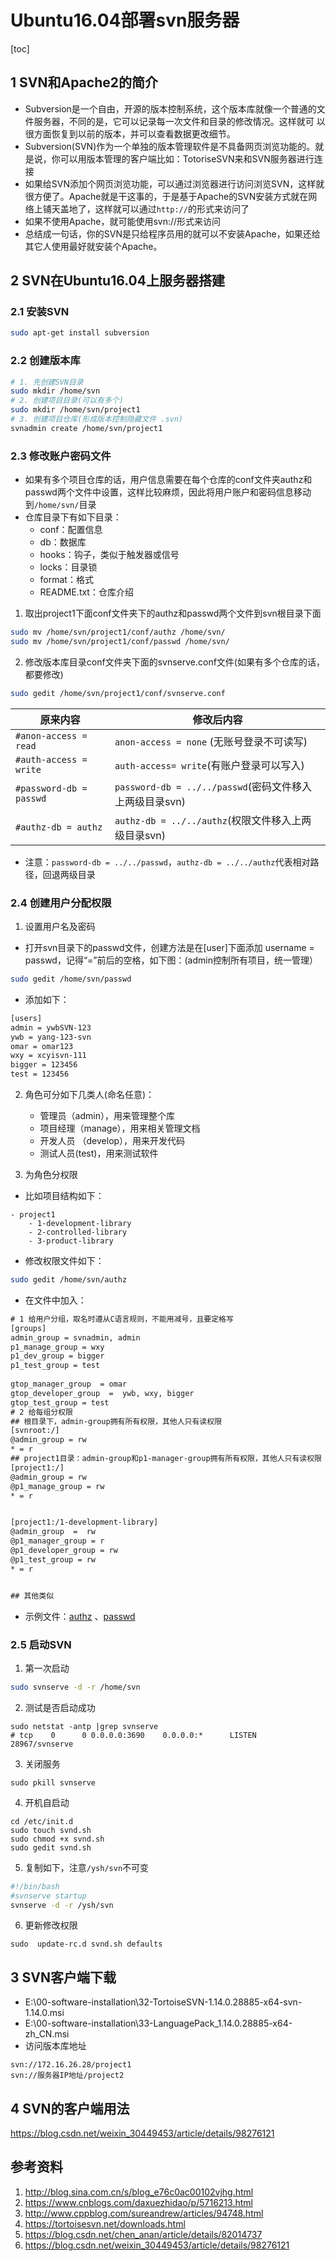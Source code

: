 # Ubuntu16.04部署svn服务器         

[toc]

## 1 SVN和Apache2的简介   
- Subversion是一个自由，开源的版本控制系统，这个版本库就像一个普通的文件服务器，不同的是，它可以记录每一次文件和目录的修改情况。这样就可 以很方面恢复到以前的版本，并可以查看数据更改细节。    
- Subversion(SVN)作为一个单独的版本管理软件是不具备网页浏览功能的。就是说，你可以用版本管理的客户端比如：TotoriseSVN来和SVN服务器进行连接      
- 如果给SVN添加个网页浏览功能，可以通过浏览器进行访问浏览SVN，这样就很方便了。Apache就是干这事的，于是基于Apache的SVN安装方式就在网络上铺天盖地了，这样就可以通过`http://`的形式来访问了      
- 如果不使用Apache，就可能使用svn://形式来访问  
- 总结成一句话，你的SVN是只给程序员用的就可以不安装Apache，如果还给其它人使用最好就安装个Apache。      
## 2 SVN在Ubuntu16.04上服务器搭建    
### 2.1 安装SVN  

```bash
sudo apt-get install subversion  
```

### 2.2 创建版本库   

```bash
# 1. 先创建SVN目录
sudo mkdir /home/svn
# 2. 创建项目目录(可以有多个)
sudo mkdir /home/svn/project1  
# 3. 创建项目仓库(形成版本控制隐藏文件 .svn)   
svnadmin create /home/svn/project1
```

### 2.3 修改账户密码文件   
- 如果有多个项目仓库的话，用户信息需要在每个仓库的conf文件夹authz和passwd两个文件中设置，这样比较麻烦，因此将用户账户和密码信息移动到`/home/svn/`目录     
- 仓库目录下有如下目录：   
	- conf：配置信息   
	- db：数据库  
	- hooks：钩子，类似于触发器或信号   
	- locks：目录锁   
	- format：格式  
	- README.txt：仓库介绍   
1. 取出project1下面conf文件夹下的authz和passwd两个文件到svn根目录下面   
```bash
sudo mv /home/svn/project1/conf/authz /home/svn/   
sudo mv /home/svn/project1/conf/passwd /home/svn/ 
```

2. 修改版本库目录conf文件夹下面的svnserve.conf文件(如果有多个仓库的话，都要修改)    
```bash
sudo gedit /home/svn/project1/conf/svnserve.conf   
```

原来内容|修改后内容  
-|-
`#anon-access = read` |`anon-access = none` (无账号登录不可读写)
`#auth-access = write`|`auth-access= write`(有账户登录可以写入)
`#password-db = passwd`|`password-db = ../../passwd`(密码文件移入上两级目录svn)
`#authz-db = authz`|`authz-db = ../../authz`(权限文件移入上两级目录svn)

- 注意：`password-db = ../../passwd`，`authz-db = ../../authz`代表相对路径，回退两级目录    

### 2.4 创建用户分配权限   
1. 设置用户名及密码  
- 打开svn目录下的passwd文件，创建方法是在[user]下面添加 username = passwd，记得“=”前后的空格，如下图：(admin控制所有项目，统一管理）    
```bash
sudo gedit /home/svn/passwd  
```

- 添加如下：   
```txt
[users]
admin = ywbSVN-123
ywb = yang-123-svn
omar = omar123
wxy = xcyisvn-111
bigger = 123456
test = 123456

```

2. 角色可分如下几类人(命名任意)：   
	- 管理员（admin），用来管理整个库   
	- 项目经理（manage），用来相关管理文档    
	- 开发人员 （develop），用来开发代码   
	- 测试人员(test)，用来测试软件    

3. 为角色分权限   
- 比如项目结构如下：    

```   
- project1   
	- 1-development-library   
	- 2-controlled-library  
	- 3-product-library   
```

- 修改权限文件如下：    

```bash
sudo gedit /home/svn/authz  
```

- 在文件中加入：    

```txt
# 1 给用户分组，取名时遵从C语言规则，不能用减号，且要定格写   
[groups]
admin_group = svnadmin, admin 
p1_manage_group = wxy
p1_dev_group = bigger
p1_test_group = test
 
gtop_manager_group  = omar
gtop_developer_group  =  ywb, wxy, bigger
gtop_test_group = test
# 2 给每组分权限
## 根目录下，admin-group拥有所有权限，其他人只有读权限
[svnroot:/]
@admin_group = rw
* = r
## project1目录：admin-group和p1-manager-group拥有所有权限，其他人只有读权限   
[project1:/]
@admin_group = rw
@p1_manage_group = rw
* = r


[project1:/1-development-library]
@admin_group  =  rw
@p1_manager_group = r
@p1_developer_group = rw  
@p1_test_group = rw 
* = r


## 其他类似 
```

- 示例文件：[authz](./034-authz) 、[passwd](./035-passwd)    

### 2.5 启动SVN   
1. 第一次启动  
```bash
sudo svnserve -d -r /home/svn
```
2. 测试是否启动成功  
```
sudo netstat -antp |grep svnserve  
# tcp    0      0 0.0.0.0:3690    0.0.0.0:*      LISTEN    28967/svnserve   
```
3. 关闭服务   
```
sudo pkill svnserve  
```
4. 开机自启动  
```
cd /etc/init.d   
sudo touch svnd.sh   
sudo chmod +x svnd.sh  
sudo gedit svnd.sh
```

5. 复制如下，注意`/ysh/svn`不可变   

```bash
#!/bin/bash
#svnserve startup
svnserve -d -r /ysh/svn
```

6. 更新修改权限 
```
sudo  update-rc.d svnd.sh defaults
```

## 3 SVN客户端下载   
- E:\00-software-installation\32-TortoiseSVN-1.14.0.28885-x64-svn-1.14.0.msi     
- E:\00-software-installation\33-LanguagePack_1.14.0.28885-x64-zh_CN.msi  
- 访问版本库地址   
```
svn://172.16.26.28/project1
svn://服务器IP地址/project2
```

## 4 SVN的客户端用法   
https://blog.csdn.net/weixin_30449453/article/details/98276121    
## 参考资料   

1. http://blog.sina.com.cn/s/blog_e76c0ac00102vjhg.html    
2.  https://www.cnblogs.com/daxuezhidao/p/5716213.html   
3.  http://www.cppblog.com/sureandrew/articles/94748.html   
4. https://tortoisesvn.net/downloads.html   
5. https://blog.csdn.net/chen_anan/article/details/82014737     
6. https://blog.csdn.net/weixin_30449453/article/details/98276121 


